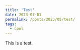 ```yaml
---
title: 'Test'
date: 2023-05-01
permalink: /posts/2023/05/test/
tags:
  - cool
---
```


This is a test. 
